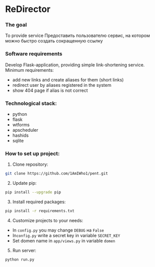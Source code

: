 # ReDirector

### The goal
To provide service 
Предоставить пользователю сервис, на котором можно быстро создать сокращенную ссылку

### Software requirements
Develop Flask-application, providing simple link-shortening service. Minimum requirements:

- add new links and create aliases for them (short links)
- redirect user by aliases registered in the system
- show 404 page if alias is not correct

### Technological stack:
- python
- flask
- wtforms
- apscheduler
- hashids
- sqlite

### How to set up project:
1. Clone repository:
```bash
git clone https://github.com/1AmIWho1/pent.git
```
2. Update pip: 
```bash
pip install --upgrade pip
```
3. Install required packages: 
```bash
pip install -r requirements.txt
```
4. Customize projects to your needs: 
- In `config.py` you may change `DEBUG` на `False`
- In`config.py` write a secret key in variable `SECRET_KEY`
- Set domen name in `app/views.py` in variable `domen`
5. Run server:
```bash
python run.py
```

